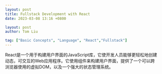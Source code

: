 ```yaml
---
layout: post
title: Fullstack Development with React
date: 2023-03-08 13:16 +0800

layout: post
author: Tom Liu

tag: ["Basic Concepts", "Language", "React","Fullstack"]
---
```


React是一个用于构建用户界面的JavaScript库，它使开发人员能够更轻松地创建动态，可交互的Web应用程序。它使用组件来构建用户界面，提供了一个可以跨浏览器使用的虚拟DOM，以及一个强大的状态管理系统。
<!--more-->


